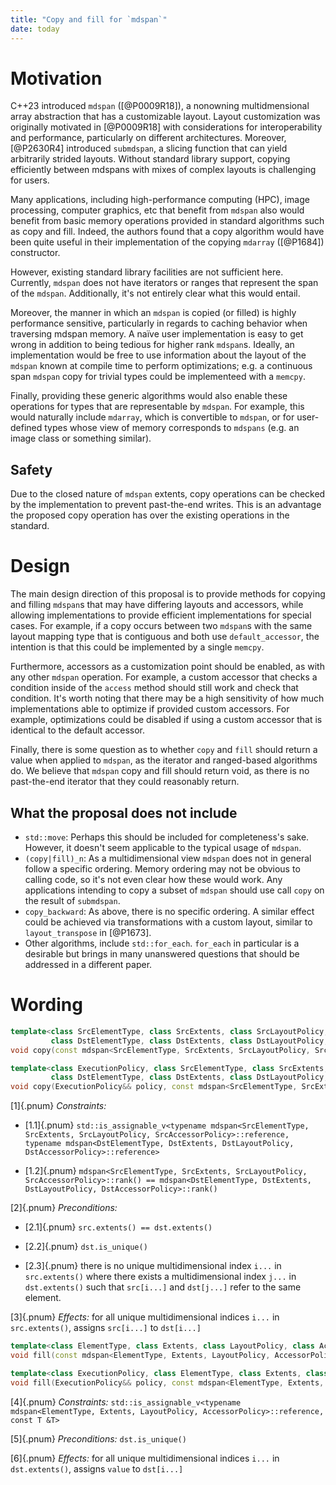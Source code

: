 ```yaml
---
title: "Copy and fill for `mdspan`"
date: today
---
```


# Motivation

C++23 introduced `mdspan` ([@P0009R18]), a nonowning multidmensional array abstraction that has a customizable layout. Layout customization was originally motivated in [@P0009R18] with considerations for interoperability and performance, particularly on different architectures. Moreover, [@P2630R4] introduced `submdspan`, a slicing function that can yield arbitrarily strided layouts. Without standard library support, copying efficiently between mdspans with mixes of complex layouts is challenging for users.

Many applications, including high-performance computing (HPC), image processing, computer graphics, etc that benefit from `mdspan` also would benefit from basic memory operations provided in standard algorithms such as copy and fill. Indeed, the authors found that a copy algorithm would have been quite useful in their implementation of the copying `mdarray` ([@P1684]) constructor.

However, existing standard library facilities are not sufficient here. Currently, `mdspan` does not have iterators or ranges that represent the span of the `mdspan`. Additionally, it's not entirely clear what this would entail.

Moreover, the manner in which an `mdspan` is copied (or filled) is highly performance sensitive, particularly in regards to caching behavior when traversing mdspan memory. A naïve user implementation is easy to get wrong in addition to being tedious for higher rank `mdspan`s. Ideally, an implementation would be free to use information about the layout of the `mdspan` known at compile time to perform optimizations; e.g. a continuous span `mdspan` copy for trivial types could be implementeed with a `memcpy`.

Finally, providing these generic algorithms would also enable these operations for types that are representable by `mdspan`. For example, this would naturally include `mdarray`, which is convertible to `mdspan`, or for user-defined types whose view of memory corresponds to `mdspans` (e.g. an image class or something similar).

## Safety

Due to the closed nature of `mdspan` extents, copy operations can be checked by the implementation to prevent past-the-end writes. This is an advantage the proposed copy operation has over the existing operations in the standard.

# Design

The main design direction of this proposal is to provide methods for copying and filling `mdspan`s that may have differing layouts and accessors, while allowing implementations to provide efficient implementations for special cases. For example, if a copy occurs between two `mdspan`s with the same layout mapping type that is contiguous and both use `default_accessor`, the intention is that this could be implemented by a single `memcpy`.

Furthermore, accessors as a customization point should be enabled, as with any other `mdspan` operation. For example, a custom accessor that checks a condition inside of the `access` method should still work and check that condition. It's worth noting that there may be a high sensitivity of how much implementations able to optimize if provided custom accessors. For example, optimizations could be disabled if using a custom accessor that is identical to the default accessor.

Finally, there is some question as to whether `copy` and `fill` should return a value when applied to `mdspan`, as the iterator and ranged-based algorithms do. We believe that `mdspan` copy and fill should return void, as there is no past-the-end iterator that they could reasonably return.

## What the proposal does not include

* `std::move`: Perhaps this should be included for completeness's sake. However, it doesn't seem applicable to the typical usage of `mdspan`.
* `(copy|fill)_n`: As a multidimensional view `mdspan` does not in general follow a specific ordering. Memory ordering may not be obvious to calling code, so it's not even clear how these would work. Any applications intending to copy a subset of `mdspan` should use call `copy` on the result of `submdspan`.
* `copy_backward`: As above, there is no specific ordering. A similar effect could be achieved via transformations with a custom layout, similar to `layout_transpose` in [@P1673].
* Other algorithms, include `std::for_each`. `for_each` in particular is a desirable but brings in many unanswered questions that should be addressed in a different paper.

# Wording

```c++
template<class SrcElementType, class SrcExtents, class SrcLayoutPolicy, class SrcAccessorPolicy,
         class DstElementType, class DstExtents, class DstLayoutPolicy, class DstAccessorPolicy>
void copy(const mdspan<SrcElementType, SrcExtents, SrcLayoutPolicy, SrcAccessorPolicy> &src, const mdspan<DstElementType, DstExtents, DstLayoutPolicy, DstAccessorPolicy> &dst)

template<class ExecutionPolicy, class SrcElementType, class SrcExtents, class SrcLayoutPolicy, class SrcAccessorPolicy,
         class DstElementType, class DstExtents, class DstLayoutPolicy, class DstAccessorPolicy>
void copy(ExecutionPolicy&& policy, const mdspan<SrcElementType, SrcExtents, SrcLayoutPolicy, SrcAccessorPolicy> &src, const mdspan<DstElementType, DstExtents, DstLayoutPolicy, DstAccessorPolicy> &dst)
```

[1]{.pnum} *Constraints:*

  * [1.1]{.pnum} `std::is_assignable_v<typename mdspan<SrcElementType, SrcExtents, SrcLayoutPolicy, SrcAccessorPolicy>::reference, typename mdspan<DstElementType, DstExtents, DstLayoutPolicy, DstAccessorPolicy>::reference>`

  * [1.2]{.pnum} `mdspan<SrcElementType, SrcExtents, SrcLayoutPolicy, SrcAccessorPolicy>::rank() == mdspan<DstElementType, DstExtents, DstLayoutPolicy, DstAccessorPolicy>::rank()`

[2]{.pnum} *Preconditions:*

  * [2.1]{.pnum} `src.extents() == dst.extents()`

  * [2.2]{.pnum} `dst.is_unique()`

  * [2.3]{.pnum} there is no unique multidimensional index `i...` in `src.extents()` where there exists a multidimensional index `j...` in `dst.extents()` such that `src[i...]` and `dst[j...]` refer to the same element.

[3]{.pnum} *Effects:* for all unique multidimensional indices `i...` in `src.extents()`, assigns `src[i...]` to `dst[i...]`


```c++
template<class ElementType, class Extents, class LayoutPolicy, class AccessorPolicy, class T>
void fill(const mdspan<ElementType, Extents, LayoutPolicy, AccessorPolicy> &dst, const T &value)

template<class ExecutionPolicy, class ElementType, class Extents, class LayoutPolicy, class AccessorPolicy, class T>
void fill(ExecutionPolicy&& policy, const mdspan<ElementType, Extents, LayoutPolicy, AccessorPolicy> &dst, const T &value)
```

[4]{.pnum} *Constraints:* `std::is_assignable_v<typename mdspan<ElementType, Extents, LayoutPolicy, AccessorPolicy>::reference, const T &T>`

[5]{.pnum} *Preconditions:* `dst.is_unique()`

[6]{.pnum} *Effects:* for all unique multidimensional indices `i...` in `dst.extents()`, assigns `value` to `dst[i...]`
